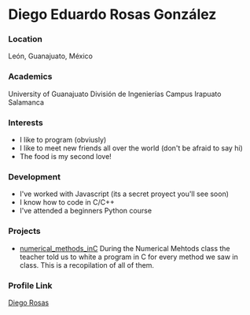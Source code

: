 # Diego Eduardo Rosas González

### Location

León, Guanajuato, México

### Academics

University of Guanajuato
División de  Ingenierías Campus Irapuato Salamanca

### Interests

- I like to program (obviusly)
- I like to meet new friends all over the world (don't be afraid to say hi)
- The food is my second love!

### Development

- I've worked with Javascript (its a secret proyect you'll see soon)
- I know how to code in C/C++
- I've attended a beginners Python course

### Projects

- [numerical_methods_inC](https://github.com/TheCoreExT/numerical_Methods_in_C) During the Numerical Mehtods class the teacher told us to white a program in C for every method we saw in class. This is a recopilation of all of them.

### Profile Link

[Diego Rosas](https://github.com/TheCoreExT)
